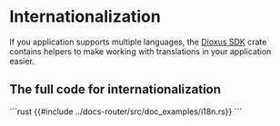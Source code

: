 # Internationalization

If you application supports multiple languages, the [Dioxus SDK](https://github.com/DioxusLabs/sdk) crate contains helpers to make working with translations in your application easier.

## The full code for internationalization

\```rust
{{#include ../docs-router/src/doc_examples/i18n.rs}}
\```
